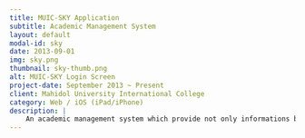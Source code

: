 ```yaml
---
title: MUIC-SKY Application
subtitle: Academic Management System
layout: default
modal-id: sky
date: 2013-09-01
img: sky.png
thumbnail: sky-thumb.png
alt: MUIC-SKY Login Screen
project-date: September 2013 ~ Present
client: Mahidol University International College
category: Web / iOS (iPad/iPhone)
description: |
    An academic management system which provide not only informations but improve productivities for students, lecturers, advisors, program directors, program coordinators, division chairman, staffs (separated by roles such as, secretary, office of academic affair, HR, and more), and guardians. Many of the core features are registration system, internal messaging system, lecturer teaching wage system, and more. It is Secure by Design, Auditable and Reliable, Flexible User Roles and Permissions, Enforced Data Privacy, Scale Easily, Mobile API ready, Highly customizable and upgradeable, and provide Secure Communication between Servers. For more informations, please contact admin@appximus.com.
---
```

